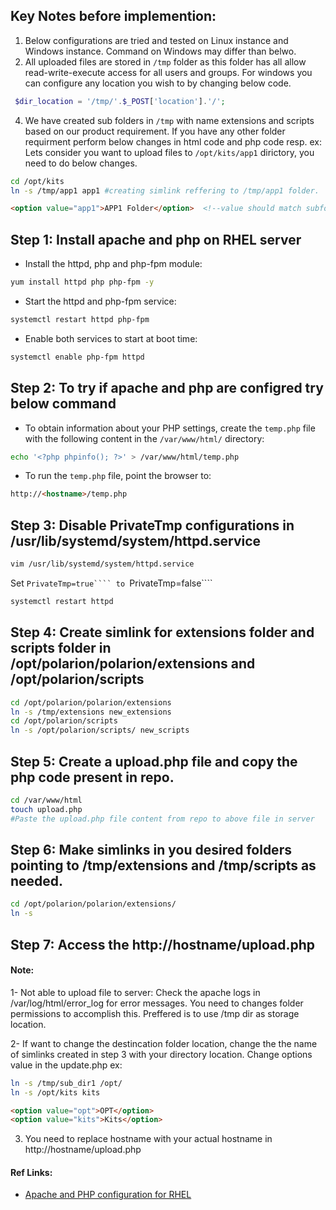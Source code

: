 ## Key Notes before implemention:
1. Below configurations are tried and tested on Linux instance and Windows instance. Command on Windows may differ than belwo.
2. All uploaded files are stored in ```/tmp``` folder as this folder has all allow read-write-execute access for all users and groups. For windows you can configure any location you wish to by changing below code.
```php
 $dir_location = '/tmp/'.$_POST['location'].'/';
```
4. We have created sub folders in ```/tmp``` with name extensions and scripts  based on our product requirement. If you have any other folder requirment perform below changes in html code and php code resp.
ex: Lets consider you want to upload files to ```/opt/kits/app1``` dirictory, you need to do below changes.
```sh
cd /opt/kits
ln -s /tmp/app1 app1 #creating simlink reffering to /tmp/app1 folder.
```
```html
<option value="app1">APP1 Folder</option>  <!--value should match subfolder name in /tmp-->
```


## Step 1: Install apache and php on RHEL server

- Install the httpd, php and php-fpm module:
```sh
yum install httpd php php-fpm -y
```

- Start the httpd and php-fpm service:
```sh
systemctl restart httpd php-fpm
```

- Enable both services to start at boot time:
```sh
systemctl enable php-fpm httpd
```


## Step 2: To try if apache and php are configred try below command

- To obtain information about your PHP settings, create the ```temp.php``` file with the following content in the ```/var/www/html/``` directory:
```sh
echo '<?php phpinfo(); ?>' > /var/www/html/temp.php
```

- To run the ```temp.php``` file, point the browser to:
```html
http://<hostname>/temp.php
```

## Step 3: Disable PrivateTmp configurations in  /usr/lib/systemd/system/httpd.service
```sh
vim /usr/lib/systemd/system/httpd.service
```
Set ```PrivateTmp=true```` to ```PrivateTmp=false```` 
```sh
systemctl restart httpd
```


## Step 4:  Create simlink for extensions folder and scripts folder in /opt/polarion/polarion/extensions and /opt/polarion/scripts
```sh
cd /opt/polarion/polarion/extensions
ln -s /tmp/extensions new_extensions
cd /opt/polarion/scripts
ln -s /opt/polarion/scripts/ new_scripts
```

## Step 5: Create a upload.php file and copy the php code present in repo.
```sh
cd /var/www/html
touch upload.php
#Paste the upload.php file content from repo to above file in server
```

## Step 6: Make simlinks in you desired folders pointing to /tmp/extensions and /tmp/scripts as needed.
```sh
cd /opt/polarion/polarion/extensions/
ln -s 
```

## Step 7: Access the http://hostname/upload.php


#### Note:
1- Not able to upload file to server: Check the apache logs in /var/log/html/error_log for error messages. You need to changes folder permissions to accomplish this. Preffered is to use /tmp dir as storage location.

2- If want to change the destincation folder location, change the the name of simlinks created in step 3 with your directory location. Change options value in the update.php
ex: 
```sh
ln -s /tmp/sub_dir1 /opt/
ln -s /opt/kits kits
```
```html
<option value="opt">OPT</option>
<option value="kits">Kits</option>
```
3. You need to replace hostname with your actual hostname in  http://hostname/upload.php


#### Ref Links: 
- [Apache and PHP configuration for RHEL](https://access.redhat.com/documentation/en-us/red_hat_enterprise_linux/8/html/configuring_basic_system_settings/using-the-php-scripting-language_configuring-basic-system-settings)
